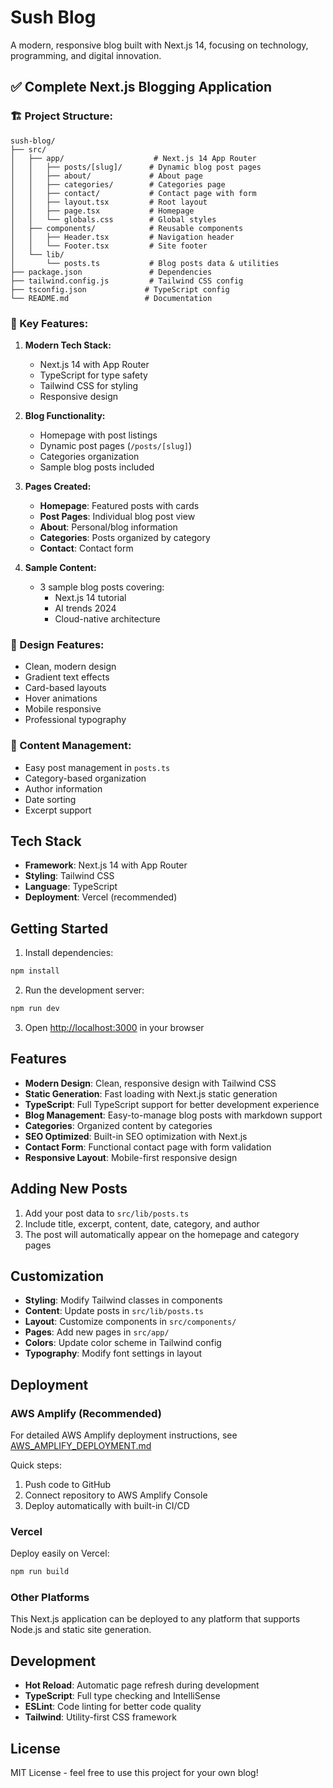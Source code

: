 # Sush Blog

A modern, responsive blog built with Next.js 14, focusing on technology, programming, and digital innovation.

## ✅ **Complete Next.js Blogging Application**

### **🏗️ Project Structure:**
```
sush-blog/
├── src/
│   ├── app/                    # Next.js 14 App Router
│   │   ├── posts/[slug]/      # Dynamic blog post pages
│   │   ├── about/             # About page
│   │   ├── categories/        # Categories page
│   │   ├── contact/           # Contact page with form
│   │   ├── layout.tsx         # Root layout
│   │   ├── page.tsx           # Homepage
│   │   └── globals.css        # Global styles
│   ├── components/            # Reusable components
│   │   ├── Header.tsx         # Navigation header
│   │   └── Footer.tsx         # Site footer
│   └── lib/
│       └── posts.ts           # Blog posts data & utilities
├── package.json               # Dependencies
├── tailwind.config.js         # Tailwind CSS config
├── tsconfig.json             # TypeScript config
└── README.md                 # Documentation
```

### **🚀 Key Features:**

1. **Modern Tech Stack:**
   - Next.js 14 with App Router
   - TypeScript for type safety
   - Tailwind CSS for styling
   - Responsive design

2. **Blog Functionality:**
   - Homepage with post listings
   - Dynamic post pages (`/posts/[slug]`)
   - Categories organization
   - Sample blog posts included

3. **Pages Created:**
   - **Homepage**: Featured posts with cards
   - **Post Pages**: Individual blog post view
   - **About**: Personal/blog information
   - **Categories**: Posts organized by category
   - **Contact**: Contact form

4. **Sample Content:**
   - 3 sample blog posts covering:
     - Next.js 14 tutorial
     - AI trends 2024
     - Cloud-native architecture

### **🎨 Design Features:**
- Clean, modern design
- Gradient text effects
- Card-based layouts
- Hover animations
- Mobile responsive
- Professional typography

### **📝 Content Management:**
- Easy post management in `posts.ts`
- Category-based organization
- Author information
- Date sorting
- Excerpt support

## Tech Stack

- **Framework**: Next.js 14 with App Router
- **Styling**: Tailwind CSS
- **Language**: TypeScript
- **Deployment**: Vercel (recommended)

## Getting Started

1. Install dependencies:
```bash
npm install
```

2. Run the development server:
```bash
npm run dev
```

3. Open [http://localhost:3000](http://localhost:3000) in your browser

## Features

- **Modern Design**: Clean, responsive design with Tailwind CSS
- **Static Generation**: Fast loading with Next.js static generation
- **TypeScript**: Full TypeScript support for better development experience
- **Blog Management**: Easy-to-manage blog posts with markdown support
- **Categories**: Organized content by categories
- **SEO Optimized**: Built-in SEO optimization with Next.js
- **Contact Form**: Functional contact page with form validation
- **Responsive Layout**: Mobile-first responsive design

## Adding New Posts

1. Add your post data to `src/lib/posts.ts`
2. Include title, excerpt, content, date, category, and author
3. The post will automatically appear on the homepage and category pages

## Customization

- **Styling**: Modify Tailwind classes in components
- **Content**: Update posts in `src/lib/posts.ts`
- **Layout**: Customize components in `src/components/`
- **Pages**: Add new pages in `src/app/`
- **Colors**: Update color scheme in Tailwind config
- **Typography**: Modify font settings in layout

## Deployment

### AWS Amplify (Recommended)

For detailed AWS Amplify deployment instructions, see [AWS_AMPLIFY_DEPLOYMENT.md](./AWS_AMPLIFY_DEPLOYMENT.md)

Quick steps:
1. Push code to GitHub
2. Connect repository to AWS Amplify Console
3. Deploy automatically with built-in CI/CD

### Vercel

Deploy easily on Vercel:

```bash
npm run build
```

### Other Platforms

This Next.js application can be deployed to any platform that supports Node.js and static site generation.

## Development

- **Hot Reload**: Automatic page refresh during development
- **TypeScript**: Full type checking and IntelliSense
- **ESLint**: Code linting for better code quality
- **Tailwind**: Utility-first CSS framework

## License

MIT License - feel free to use this project for your own blog!